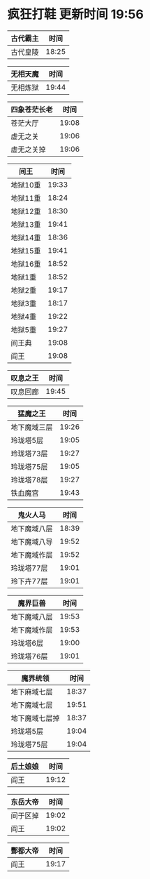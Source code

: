 # 疯狂打鞋 更新时间 19:56

| 古代霸主   | 时间    |
|--------|-------|
| 古代皇陵 | 18:25 |

| 无相天魔   | 时间    |
|--------|-------|
| 无相炼狱 | 19:44 |

| 四象苍茫长老   | 时间    |
|--------|-------|
| 苍茫大厅 | 19:08 |
| 虚无之关 | 19:06 |
| 虚无之关掉 | 19:06 |

| 间王   | 时间    |
|--------|-------|
| 地狱10重 | 19:33 |
| 地狱11重 | 18:24 |
| 地狱12重 | 18:30 |
| 地狱13重 | 19:41 |
| 地狱14重 | 18:36 |
| 地狱15重 | 19:41 |
| 地狱16重 | 18:52 |
| 地狱1重 | 18:52 |
| 地狱2重 | 19:17 |
| 地狱3重 | 18:17 |
| 地狱4重 | 19:22 |
| 地狱5重 | 19:27 |
| 间王典 | 19:08 |
| 阎王 | 19:08 |

| 叹息之王   | 时间    |
|--------|-------|
| 叹息回廊 | 19:45 |

| 猛魔之王   | 时间    |
|--------|-------|
| 地下魔域三层 | 19:26 |
| 玲珑塔5层 | 19:05 |
| 玲珑塔73层 | 19:27 |
| 玲珑塔75层 | 19:05 |
| 玲珑塔78层 | 19:27 |
| 铁血魔宫 | 19:43 |

| 鬼火人马   | 时间    |
|--------|-------|
| 地下魔域八层 | 18:39 |
| 地下魔域八导 | 19:52 |
| 地下魔域作层 | 19:52 |
| 玲珑塔77层 | 19:01 |
| 玲下卉77层 | 19:01 |

| 魔界巨兽   | 时间    |
|--------|-------|
| 地下魔域八层 | 19:53 |
| 地下魔域作层 | 19:53 |
| 玲珑塔6层 | 19:00 |
| 玲珑塔76层 | 19:01 |

| 魔界统领   | 时间    |
|--------|-------|
| 地下麻域七层 | 18:37 |
| 地下魔域七层 | 19:51 |
| 地下魔域七层掉 | 18:37 |
| 玲珑塔5层 | 19:04 |
| 玲珑塔75层 | 19:04 |

| 后土娘娘   | 时间    |
|--------|-------|
| 阎王 | 19:12 |

| 东岳大帝   | 时间    |
|--------|-------|
| 间于区掉 | 19:02 |
| 阎王 | 19:02 |

| 酆都大帝   | 时间    |
|--------|-------|
| 阎王 | 19:17 |